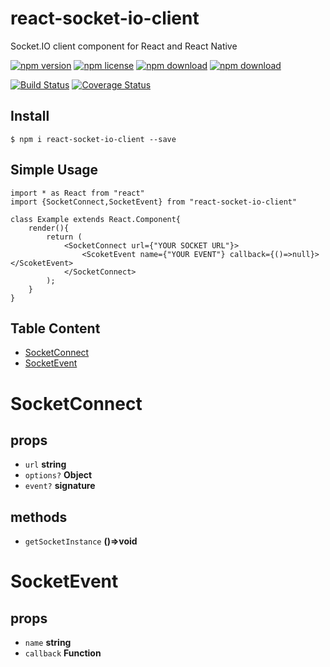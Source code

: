 # react-socket-io-client

Socket.IO client component for React and React Native

<!-- badge -->
[![npm version](https://img.shields.io/npm/v/react-socket-io-client.svg)](https://www.npmjs.com/package/react-socket-io-client)
[![npm license](https://img.shields.io/npm/l/react-socket-io-client.svg)](https://www.npmjs.com/package/react-socket-io-client)
[![npm download](https://img.shields.io/npm/dm/react-socket-io-client.svg)](https://www.npmjs.com/package/react-socket-io-client)
[![npm download](https://img.shields.io/npm/dt/react-socket-io-client.svg)](https://www.npmjs.com/package/react-socket-io-client)
<!-- endbadge -->
[![Build Status](https://travis-ci.org/m860/react-socket-io-client.svg?branch=master)](https://travis-ci.org/m860/react-socket-io-client)
[![Coverage Status](https://coveralls.io/repos/github/m860/react-socket-io-client/badge.svg?branch=master)](https://coveralls.io/github/m860/react-socket-io-client?branch=master)

## Install

```
$ npm i react-socket-io-client --save
```

## Simple Usage

```
import * as React from "react"
import {SocketConnect,SocketEvent} from "react-socket-io-client"

class Example extends React.Component{
    render(){
        return (
            <SocketConnect url={"YOUR SOCKET URL"}>
                <ScoketEvent name={"YOUR EVENT"} callback={()=>null}></ScoketEvent>
            </SocketConnect>
        );
    }
}
```

<!--begin react doc markdown-->
## Table Content

- [SocketConnect](#socketconnect)
- [SocketEvent](#socketevent)

# SocketConnect




## props

- `url` **string** 
- `options?` **Object** 
- `event?` **signature** 

## methods

- `getSocketInstance` **()=>void**


# SocketEvent




## props

- `name` **string** 
- `callback` **Function** 



<!--end react doc markdown-->
